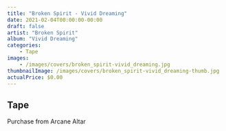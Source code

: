 ```yaml
---
title: "Broken Spirit - Vivid Dreaming"
date: 2021-02-04T00:00:00-00:00
draft: false
artist: "Broken Spirit"
album: "Vivid Dreaming"
categories:
    - Tape
images:
    - /images/covers/broken_spirit-vivid_dreaming.jpg
thumbnailImage: /images/covers/broken_spirit-vivid_dreaming-thumb.jpg
actualPrice: $0.00
---
```


## Tape
Purchase from Arcane Altar
